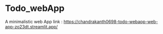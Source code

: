 # Todo_webApp
A minimalistic web App
link :
https://chandrakanth0698-todo-webapp-web-app-zo23dt.streamlit.app/
